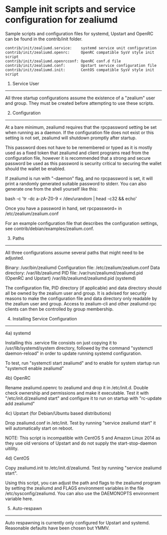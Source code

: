 Sample init scripts and service configuration for zealiumd
==========================================================

Sample scripts and configuration files for systemd, Upstart and OpenRC
can be found in the contrib/init folder.

    contrib/init/zealiumd.service:    systemd service unit configuration
    contrib/init/zealiumd.openrc:     OpenRC compatible SysV style init script
    contrib/init/zealiumd.openrcconf: OpenRC conf.d file
    contrib/init/zealiumd.conf:       Upstart service configuration file
    contrib/init/zealiumd.init:       CentOS compatible SysV style init script

1. Service User
---------------------------------

All three startup configurations assume the existence of a "zealium" user
and group.  They must be created before attempting to use these scripts.

2. Configuration
---------------------------------

At a bare minimum, zealiumd requires that the rpcpassword setting be set
when running as a daemon.  If the configuration file does not exist or this
setting is not set, zealiumd will shutdown promptly after startup.

This password does not have to be remembered or typed as it is mostly used
as a fixed token that zealiumd and client programs read from the configuration
file, however it is recommended that a strong and secure password be used
as this password is security critical to securing the wallet should the
wallet be enabled.

If zealiumd is run with "-daemon" flag, and no rpcpassword is set, it will
print a randomly generated suitable password to stderr.  You can also
generate one from the shell yourself like this:

bash -c 'tr -dc a-zA-Z0-9 < /dev/urandom | head -c32 && echo'

Once you have a password in hand, set rpcpassword= in /etc/zealium/zealium.conf

For an example configuration file that describes the configuration settings,
see contrib/debian/examples/zealium.conf.

3. Paths
---------------------------------

All three configurations assume several paths that might need to be adjusted.

Binary:              /usr/bin/zealiumd
Configuration file:  /etc/zealium/zealium.conf
Data directory:      /var/lib/zealiumd
PID file:            /var/run/zealiumd/zealiumd.pid (OpenRC and Upstart)
                     /var/lib/zealiumd/zealiumd.pid (systemd)

The configuration file, PID directory (if applicable) and data directory
should all be owned by the zealium user and group.  It is advised for security
reasons to make the configuration file and data directory only readable by the
zealium user and group.  Access to zealium-cli and other zealiumd rpc clients
can then be controlled by group membership.

4. Installing Service Configuration
-----------------------------------

4a) systemd

Installing this .service file consists on just copying it to
/usr/lib/systemd/system directory, followed by the command
"systemctl daemon-reload" in order to update running systemd configuration.

To test, run "systemctl start zealiumd" and to enable for system startup run
"systemctl enable zealiumd"

4b) OpenRC

Rename zealiumd.openrc to zealiumd and drop it in /etc/init.d.  Double
check ownership and permissions and make it executable.  Test it with
"/etc/init.d/zealiumd start" and configure it to run on startup with
"rc-update add zealiumd"

4c) Upstart (for Debian/Ubuntu based distributions)

Drop zealiumd.conf in /etc/init.  Test by running "service zealiumd start"
it will automatically start on reboot.

NOTE: This script is incompatible with CentOS 5 and Amazon Linux 2014 as they
use old versions of Upstart and do not supply the start-stop-daemon uitility.

4d) CentOS

Copy zealiumd.init to /etc/init.d/zealiumd. Test by running "service zealiumd start".

Using this script, you can adjust the path and flags to the zealiumd program by
setting the zealiumd and FLAGS environment variables in the file
/etc/sysconfig/zealiumd. You can also use the DAEMONOPTS environment variable here.

5. Auto-respawn
-----------------------------------

Auto respawning is currently only configured for Upstart and systemd.
Reasonable defaults have been chosen but YMMV.
